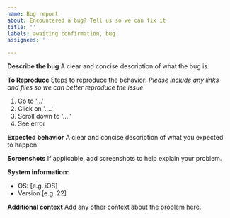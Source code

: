 ```yaml
---
name: Bug report
about: Encountered a bug? Tell us so we can fix it
title: ''
labels: awaiting confirmation, bug
assignees: ''

---
```


**Describe the bug**
A clear and concise description of what the bug is.

**To Reproduce**
Steps to reproduce the behavior:
*Please include any links and files so we can better reproduce the issue*
1. Go to '...'
2. Click on '....'
3. Scroll down to '....'
4. See error

**Expected behavior**
A clear and concise description of what you expected to happen.

**Screenshots**
If applicable, add screenshots to help explain your problem.

**System information:**
 - OS: [e.g. iOS]
 - Version [e.g. 22]

**Additional context**
Add any other context about the problem here.

